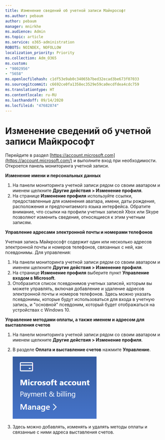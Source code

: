 ```yaml
---
title: Изменение сведений об учетной записи Майкрософт
ms.author: pebaum
author: pebaum
manager: mnirkhe
ms.audience: Admin
ms.topic: article
ms.service: o365-administration
ROBOTS: NOINDEX, NOFOLLOW
localization_priority: Priority
ms.collection: Adm_O365
ms.custom:
- "9002956"
- "5658"
ms.openlocfilehash: c1df53e9ab0c34065b7bed32ecad3be673f07033
ms.sourcegitcommit: c6692ce0fa1358ec3529e59ca0ecdfdea4cdc759
ms.translationtype: HT
ms.contentlocale: ru-RU
ms.lasthandoff: 09/14/2020
ms.locfileid: "47682874"
---
```

# <a name="change-my-microsoft-account-information"></a>Изменение сведений об учетной записи Майкрософт

Перейдите в раздел [https://account.microsoft.com](https://account.microsoft.com/) и выполните вход при необходимости. Откроется панель мониторинга учетной записи.  

**Изменение имени и персональных данных**

1. На панели мониторинга учетной записи рядом со своим аватаром и именем щелкните **Другие действия > Изменение профиля**.
2. На странице **Изменение профиля** используйте ссылки, предоставленные для изменения аватара, имени, даты рождения, расположения и предпочитаемого языка интерфейса. Обратите внимание, что ссылки на профили учетных записей Xbox или Skype позволяют изменить сведения, относящиеся к этим учетным записям.

**Управление адресами электронной почты и номерами телефонов**

Учетная запись Майкрософт содержит один или несколько адресов электронной почты и номеров телефонов, связанных с ней, как псевдонимы. Для управления:

1. На панели мониторинга учетной записи рядом со своим аватаром и именем щелкните **Другие действия > Изменение профиля**.
2. На странице **Изменение профиля** выберите пункт **Управление входом в Microsoft**. 
3. Отобразится список псевдонимов учетных записей, которым вы можете управлять, включая добавление и удаление адресов электронной почты и номеров телефонов. Здесь можно указать псевдонимы, которые будут использоваться для входа в учетную запись, и "основной" псевдоним, который будет отображаться на устройствах с Windows 10.

**Управление методами оплаты, а также именем и адресом для выставления счетов** 

1. На панели мониторинга учетной записи рядом со своим аватаром и именем щелкните **Другие действия > Изменение профиля**.
2. В разделе **Оплата и выставление счетов** нажмите **Управление**.

    ![Управление платежами и выставлением счетов](media/manage-account.png)

3. Здесь можно добавлять, изменять и удалять методы оплаты и связанные с ними адреса выставления счетов. 
